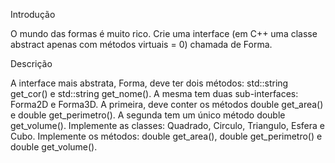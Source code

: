 Introdução

O mundo das formas é muito rico. Crie uma interface (em C++ uma classe abstract apenas com métodos virtuais = 0) chamada de Forma. 

Descrição

A interface mais abstrata, Forma, deve ter dois métodos: std::string get_cor() e std::string get_nome(). A mesma tem duas sub-interfaces: Forma2D e Forma3D. A primeira, deve conter os métodos double get_area() e double get_perimetro(). A segunda tem um único método double get_volume(). Implemente as classes: Quadrado, Circulo, Triangulo, Esfera e Cubo. Implemente os métodos: double get_area(), double get_perimetro() e double get_volume().
